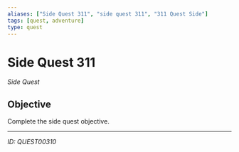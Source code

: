 ```yaml
---
aliases: ["Side Quest 311", "side quest 311", "311 Quest Side"]
tags: [quest, adventure]
type: quest
---
```


# Side Quest 311

*Side Quest*

## Objective
Complete the side quest objective.

---
*ID: QUEST00310*